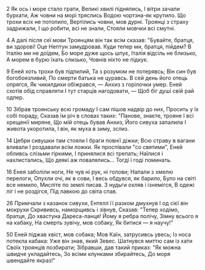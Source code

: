 
2 Як ось і море стало грати,
Великі хвилі піднялись,
І вітри зачали бурхати,
Аж човни на морі тряслись
Водою чортзна-як крутило.
Що трохи всіх не потопило,
Вертілись човни, мов дурні.
Троянці з страху задрижали,
І що робити, всі не знали,
Стояли мовчки всі смутні.

4 А далі після сеї мови
Троянцям він так всім сказав:
"Бувайте, братця, ви здорові!
Оце Нептун замудровав.
Куди тепер ми, братця, пійдем?
В Італію ми не доїдем,
Бо море дуже щось шпує,
Італія відсіль не близько,
А морем в бурю їхать слизько,
Човнів ніхто не підкує.

9 Еней хоть трохи був підпилий,
Та з розумом не потерявсь;
Він син був богобоязливий,
По смерти батька не цуравсь.
В сей день його отець опрягся,
Як чикилдихи обіжрався, —
Анхиз з горілочки умер.
Еней схотів обід справляти
І тут старців нагодовати, —
Щоб біг душі свій рай одпер.

10 Зібрав троянську всю громаду
І сам пішов надвір до них,
Просить у їх собі пораду,
Сказав їм річ в словах таких:
"Панове, знаєте, трояне
І всі хрещенії миряне,
Що мій отець бував Анхиз,
Його сивуха запалила
І живота укоротила,
І він, як муха в зиму, зслиз.

14 Цебри сивушки там стояли
І браги повнії діжки;
Всю страву в вагани вливали
І роздавали всім ложки.
Як проспівали "со святими",
Еней обливсь слізьми гіркими,
І принялися всі трепать;
Наїлися і нахлистались,
Що деякі аж повалялись...
Тогді і годі поминать.

16 Енея заболіли ноги,
Не чув ні рук, ні голови;
Напали з хмелю перелоги,
Опухли очі, як в сови,
І весь обдувся, як барило,
Було на світі все немило,
Мисліте по землі писав.
З нудьги охляв і ізнемігся,
В одежі ліг і не роздігся,
Під лавкою до світа спав.

26 Примчали з казанок сивухи,
Ентелл її разком дмухнув
І од сієї він мокрухи
Скрививсь, наморщивсь і зівнув,
Сказав: "Тепер ходімо, братця,
До хвастуна Дареса-ланця!
Йому я ребра полічу,
Зімну всього я на кабаку,
На смерть зувічу, мов собаку,
Як битися — я научу!"

50 Еней піджав хвіст, мов собака;
Мов Каїн, затрусивсь увесь;
Із носа потекла кабака:
Уже він знав, який Зевес.
Шатнувся миттю сам із хати
Своїх троянців позбирати;
Зібравши, дав такий приказ:
"Як можна швидче укладайтесь,
Зо всіми клунками збирайтесь,
До моря швендайте якраз!"
